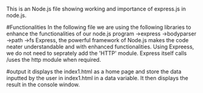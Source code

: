 This is an Node.js file showing working and importance of express.js in node.js.

#Functionalities
In the following file we are using the following libraries to enhance the functionalities of our node.js program
  ->express
  ->bodyparser
  ->path
  ->fs
Express, the powerful framework of Node.js makes the code neater understandable and with enhanced functionalities.
Using Expreess, we do not need to seprately add the 'HTTP' module. Express itself calls /uses the http module when required.

#output
it displays the index1.html as a home page and store the data inputted by the user in index1.html in a data variable. It then displays the result in the console window.
